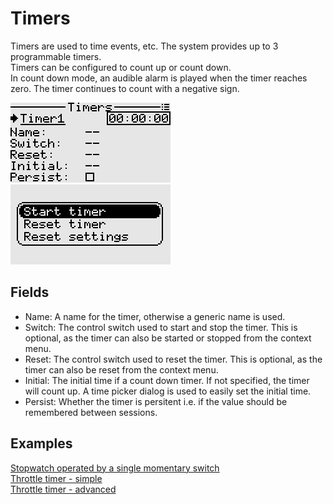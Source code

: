 # Timers
Timers are used to time events, etc. The system provides up to 3 programmable timers.  
Timers can be configured to count up or count down.  
In count down mode, an audible alarm is played when the timer reaches zero. The timer continues to count with a negative sign.

<p align="left">
<img src="images/img12.png"/>
<img src="images/img13.png"/>
</p>

## Fields
- Name: A name for the timer, otherwise a generic name is used.
- Switch: The control switch used to start and stop the timer. This is optional, as the timer can also be started or stopped from the context menu.
- Reset: The control switch used to reset the timer. This is optional, as the timer can also be reset from the context menu.
- Initial: The initial time if a count down timer. If not specified, the timer will count up. A time picker dialog is used to easily set the initial time.
- Persist: Whether the timer is persitent i.e. if the value should be remembered between sessions.

## Examples

[Stopwatch operated by a single momentary switch](./logical_switches.md#section_id_stopwatch_with_momentary_switch)  
[Throttle timer - simple](./logical_switches.md#section_id_throttle_timer_simple)  
[Throttle timer - advanced](./logical_switches.md#section_id_throttle_timer_advanced)  
